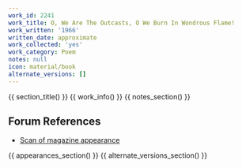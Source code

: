 ```yaml
---
work_id: 2241
work_title: O, We Are The Outcasts, O We Burn In Wondrous Flame!
work_written: '1966'
written_date: approximate
work_collected: 'yes'
work_category: Poem
notes: null
icon: material/book
alternate_versions: []
---
```


{{ section_title() }}
{{ work_info() }}
{{ notes_section() }}
## Forum References
- [Scan of magazine appearance](https://bukowskiforum.com/threads/ole-4-o-we-are-the-outcasts-o-we-burn-in-wondrous-flame.12433/)

{{ appearances_section() }}
{{ alternate_versions_section() }}